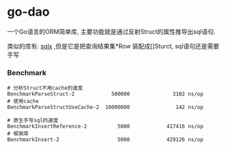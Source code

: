 # go-dao

一个Go语言的ORM简单库, 主要功能就是通过反射Struct的属性推导出sql语句.

类似的库有: [sqlx](https://github.com/jmoiron/sqlx) ,但是它是把查询结果集*Row 装配成[]Sturct, sql语句还是需要手写


### Benchmark

```
# 分析Struct不用cache的速度
BenchmarkParseStruct-2            500000              3102 ns/op
# 使用cache
BenchmarkParseStructUseCache-2  10000000               142 ns/op

# 原生手写sql的速度
BenchmarkInsertReference-2          5000            417416 ns/op
# 框架库
BenchmarkInsert-2                   5000            429126 ns/op
```